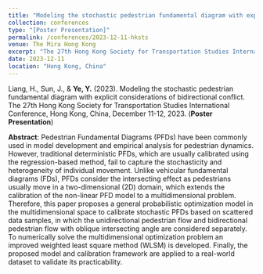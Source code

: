 ```yaml
---
title: "Modeling the stochastic pedestrian fundamental diagram with explicit considerations of bidirectional conflict"
collection: conferences
type: "[Poster Presentation]"
permalink: /conferences/2023-12-11-hksts
venue: The Mira Hong Kong
excerpt: "The 27th Hong Kong Society for Transportation Studies International Conference, Hong Kong, China, December 11-12, 2023."
date: 2023-12-11
location: "Hong Kong, China"
---
```


Liang, H., Sun, J., & **Ye, Y.** (2023). Modeling the stochastic pedestrian fundamental diagram with explicit considerations of bidirectional conflict. The 27th Hong Kong Society for Transportation Studies International Conference, Hong Kong, China, December 11-12, 2023. (**Poster Presentation**)

**Abstract**: Pedestrian Fundamental Diagrams (PFDs) have been commonly used in model development and empirical analysis for pedestrian dynamics. However, traditional deterministic PFDs, which are usually calibrated using the regression-based method, fail to capture the stochasticity and heterogeneity of individual movement. Unlike vehicular fundamental diagrams (FDs), PFDs consider the intersecting effect as pedestrians usually move in a two-dimensional (2D) domain, which extends the calibration of the non-linear PFD model to a multidimensional problem. Therefore, this paper proposes a general probabilistic optimization model in the multidimensional space to calibrate stochastic PFDs based on scattered data samples, in which the unidirectional pedestrian flow and bidirectional pedestrian flow with oblique intersecting angle are considered separately. To numerically solve the multidimensional optimization problem an improved weighted least square method (WLSM) is developed. Finally, the proposed model and calibration framework are applied to a real-world dataset to validate its practicability.
